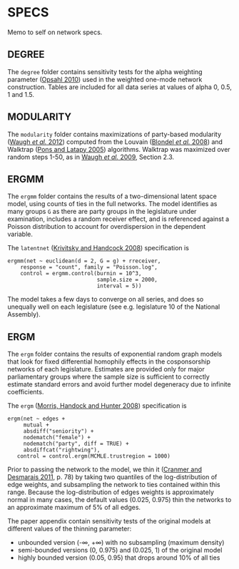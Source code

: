 # SPECS

Memo to self on network specs.

## DEGREE

The `degree` folder contains sensitivity tests for the alpha weighting parameter ([Opsahl 2010](http://toreopsahl.com/2010/04/21/article-node-centrality-in-weighted-networks-generalizing-degree-and-shortest-paths/)) used in the weighted one-mode network construction. Tables are included for all data series at values of alpha 0, 0.5, 1 and 1.5.

## MODULARITY

The `modularity` folder contains maximizations of party-based modularity ([Waugh _et al._ 2012](http://papers.ssrn.com/sol3/papers.cfm?abstract_id=1437055)) computed from the Louvain ([Blondel _et al._ 2008](http://arxiv.org/abs/0803.0476)) and Walktrap ([Pons and Latapy 2005](http://arxiv.org/abs/physics/0512106)) algorithms. Walktrap was maximized over random steps 1-50, as in [Waugh _et al._ 2009](http://arxiv.org/abs/0907.3509), Section 2.3.

## ERGMM

The `ergmm` folder contains the results of a two-dimensional latent space model, using counts of ties in the full networks. The model identifies as many groups `G` as there are party groups in the legislature under examination, includes a random receiver effect, and is referenced against a Poisson distribution to account for overdispersion in the dependent variable.

The `latentnet` ([Krivitsky and Handcock 2008](http://www.jstatsoft.org/v24/i05)) specification is

```{S}
ergmm(net ~ euclidean(d = 2, G = g) + rreceiver,
    response = "count", family = "Poisson.log",
    control = ergmm.control(burnin = 10^3,
                            sample.size = 2000,
                            interval = 5))
```

The model takes a few days to converge on all series, and does so unequally well on each legislature (see e.g. legislature 10 of the National Assembly).

## ERGM

The `ergm` folder contains the results of exponential random graph models that look for fixed differential homophily effects in the cosponsorship networks of each legislature. Estimates are provided only for major parliamentary groups where the sample size is sufficient to correctly estimate standard errors and avoid further model degeneracy due to infinite coefficients.

The `ergm` ([Morris, Handock and Hunter 2008](http://www.jstatsoft.org/v24/i04)) specification is

```{S}
ergm(net ~ edges + 
     mutual + 
     absdiff("seniority") + 
     nodematch("female") + 
     nodematch("party", diff = TRUE) + 
     absdiffcat("rightwing"),
   control = control.ergm(MCMLE.trustregion = 1000)
```

Prior to passing the network to the model, we thin it ([Cranmer and Desmarais 2011](http://people.umass.edu/bruced/pubs/Cranmer_Desmarais_PA2011.pdf), p. 78) by taking two quantiles of the log-distribution of edge weights, and subsampling the network to ties contained within this range. Because the log-distribution of edges weights is approximately normal in many cases, the default values (0.025, 0.975) thin the networks to an approximate maximum of 5% of all edges.

The paper appendix contain sensitivity tests of the original models at different values of the thinning parameter:

* unbounded version (-∞, +∞) with no subsampling (maximum density)
* semi-bounded versions (0, 0.975) and (0.025, 1) of the original model
* highly bounded version (0.05, 0.95) that drops around 10% of all ties
